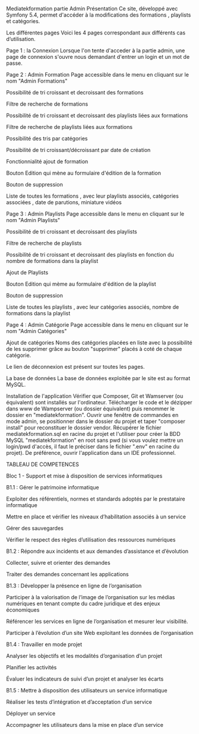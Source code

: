 Mediatekformation partie Admin
Présentation
Ce site, développé avec Symfony 5.4, permet d'accéder à la modifications des formations , playlists et catégories.

Les différentes pages
Voici les 4 pages correspondant aux différents cas d’utilisation.

Page 1 : la Connexion
Lorsque l'on tente d'acceder à la partie admin, une page de connexion s'ouvre nous demandant d'entrer un login et un mot de passe.


Page 2 : Admin Formation
Page accessible dans le menu en cliquant sur le nom "Admin Formations"

Possibilité de tri croissant et decroissant des formations

Filtre de recherche de formations

Possibilité de tri croissant et decroissant des playlists liées aux formations

Filtre de recherche de playlists liées aux formations

Possibilité des tris par catégories

Possibilité de tri croissant/décroissant par date de création

Fonctionnialité ajout de formation

Bouton Edition qui mène au formulaire d'édition de la formation

Bouton de suppression

Liste de toutes les formations , avec leur playlists associés, catégories associées , date de parutions, miniature vidéos


Page 3 : Admin Playlists
Page accessible dans le menu en cliquant sur le nom "Admin Playlists"

Possibilité de tri croissant et decroissant des playlists

Filtre de recherche de playlists

Possibilité de tri croissant et decroissant des playlists en fonction du nombre de formations dans la playlist

Ajout de Playlists

Bouton Edition qui mème au formulaire d'édition de la playlist

Bouton de suppression

Liste de toutes les playlists , avec leur catégories associés, nombre de formations dans la playlist

Page 4 : Admin Catégorie
Page accessible dans le menu en cliquant sur le nom "Admin Catégories"

Ajout de catégories Noms des catégories placées en liste avec la possibilité de les supprimer grâce au bouton "supprimer" placés à coté de chaque catégorie.

Le lien de déconnexion est présent sur toutes les pages.

La base de données
La base de données exploitée par le site est au format MySQL.

Installation de l'application
Vérifier que Composer, Git et Wamserver (ou équivalent) sont installés sur l'ordinateur.
Télécharger le code et le dézipper dans www de Wampserver (ou dossier équivalent) puis renommer le dossier en "mediatekformation".
Ouvrir une fenêtre de commandes en mode admin, se positionner dans le dossier du projet et taper "composer install" pour reconstituer le dossier vendor.
Récupérer le fichier mediatekformation.sql en racine du projet et l'utiliser pour créer la BDD MySQL "mediatekformation" en root sans pwd (si vous voulez mettre un login/pwd d'accès, il faut le préciser dans le fichier ".env" en racine du projet).
De préférence, ouvrir l'application dans un IDE professionnel. 

TABLEAU DE COMPETENCES

Bloc 1 - Support et mise à disposition de services informatiques

 

B1.1 : Gérer le patrimoine informatique

 

Exploiter des référentiels, normes et standards adoptés par le prestataire informatique

Mettre en place et vérifier les niveaux d’habilitation associés à un service

Gérer des sauvegardes

Vérifier le respect des règles d’utilisation des ressources numériques

B1.2 : Répondre aux incidents et aux demandes d’assistance et d’évolution

Collecter, suivre et orienter des demandes

Traiter des demandes concernant les applications

B1.3 : Développer la présence en ligne de l’organisation

Participer à la valorisation de l’image de l’organisation sur les médias numériques en tenant compte du cadre juridique et des enjeux économiques

Référencer les services en ligne de l’organisation et mesurer leur visibilité.

Participer à l’évolution d’un site Web exploitant les données de l’organisation

B1.4 : Travailler en mode projet

Analyser les objectifs et les modalités d’organisation d’un projet

Planifier les activités

Évaluer les indicateurs de suivi d’un projet et analyser les écarts

B1.5 : Mettre à disposition des utilisateurs un service informatique

Réaliser les tests d’intégration et d’acceptation d’un service

Déployer un service

Accompagner les utilisateurs dans la mise en place d’un service
